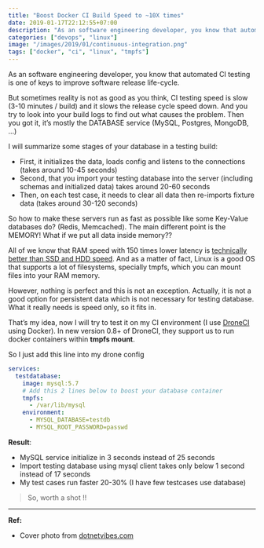 ```yaml
---
title: "Boost Docker CI Build Speed to ~10X times"
date: 2019-01-17T22:12:55+07:00
description: "As an software engineering developer, you know that automated CI testing is the one of keys to improve software release life cycle."
categories: ["devops", "linux"]
image: "/images/2019/01/continuous-integration.png"
tags: ["docker", "ci", "linux", "tmpfs"]
---
```


As an software engineering developer, you know that automated CI testing is one of keys to improve software release life-cycle.

But sometimes reality is not as good as you think, CI testing speed is slow (3-10 minutes / build) and it slows the release cycle speed down. And you try to look into your build logs to find out what causes the problem. Then you got it, it’s mostly the DATABASE service (MySQL, Postgres, MongoDB, …)

I will summarize some stages of your database in a testing build:

- First, it initializes the data, loads config and listens to the connections (takes around 10-45 seconds)
- Second, that you import your testing database into the server (including schemas and initialized data) takes around 20-60 seconds
- Then, on each test case, it needs to clear all data then re-imports fixture data (takes around 30-120 seconds)

So how to make these servers run as fast as possible like some Key-Value databases do? (Redis, Memcached). The main different point is the MEMORY! What if we put all data inside memory??

All of we know that RAM speed with 150 times lower latency is [technically better than SSD and HDD speed](https://www.theregister.co.uk/2016/04/21/storage_approaches_memory_speed_with_xpoint_and_storageclass_memory/). And as a matter of fact, Linux is a good OS that supports a lot of filesystems, specially tmpfs, which you can mount files into your RAM memory.

However, nothing is perfect and this is not an exception. Actually, it is not a good option for persistent data which is not necessary for testing database. What it really needs is speed only, so it fits in.

That’s my idea, now I will try to test it on my CI environment (I use [DroneCI](https://github.com/drone/drone) using Docker). In new version 0.8+ of DroneCI, they support us to run docker containers within **tmpfs mount**.

So I just add this line into my drone config

```yml
services:
  testdatabase:
    image: mysql:5.7
    # Add this 2 lines below to boost your database container
    tmpfs:
      - /var/lib/mysql
    environment:
      - MYSQL_DATABASE=testdb
      - MYSQL_ROOT_PASSWORD=passwd
```

**Result**:

- MySQL service initialize in 3 seconds instead of 25 seconds
- Import testing database using mysql client takes only below 1 second instead of 17 seconds
- My test cases run faster 20-30% (I have few testcases use database)

> So, worth a shot !!

---------------------

**Ref:**

- Cover photo from [dotnetvibes.com](https://dotnetvibes.com/2018/04/10/continuous-delivery-is-not-continuous-deployment/)